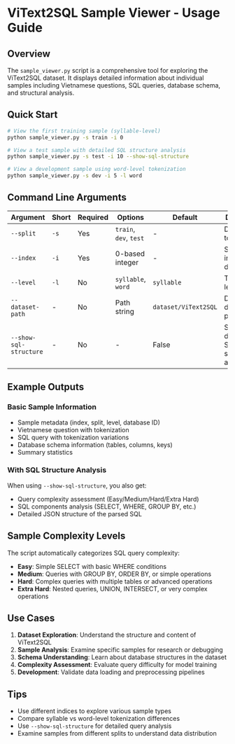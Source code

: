 # ViText2SQL Sample Viewer - Usage Guide

## Overview

The `sample_viewer.py` script is a comprehensive tool for exploring the ViText2SQL dataset. It displays detailed information about individual samples including Vietnamese questions, SQL queries, database schema, and structural analysis.

## Quick Start

```bash
# View the first training sample (syllable-level)
python sample_viewer.py -s train -i 0

# View a test sample with detailed SQL structure analysis
python sample_viewer.py -s test -i 10 --show-sql-structure

# View a development sample using word-level tokenization
python sample_viewer.py -s dev -i 5 -l word
```

## Command Line Arguments

| Argument | Short | Required | Options | Default | Description |
|----------|-------|----------|---------|---------|-------------|
| `--split` | `-s` | Yes | `train`, `dev`, `test` | - | Dataset split to load |
| `--index` | `-i` | Yes | 0-based integer | - | Sample index to display |
| `--level` | `-l` | No | `syllable`, `word` | `syllable` | Tokenization level |
| `--dataset-path` | - | No | Path string | `dataset/ViText2SQL` | Dataset directory path |
| `--show-sql-structure` | - | No | - | False | Show detailed SQL structure analysis |

## Example Outputs

### Basic Sample Information
- Sample metadata (index, split, level, database ID)
- Vietnamese question with tokenization
- SQL query with tokenization variations
- Database schema information (tables, columns, keys)
- Summary statistics

### With SQL Structure Analysis
When using `--show-sql-structure`, you also get:
- Query complexity assessment (Easy/Medium/Hard/Extra Hard)
- SQL components analysis (SELECT, WHERE, GROUP BY, etc.)
- Detailed JSON structure of the parsed SQL

## Sample Complexity Levels

The script automatically categorizes SQL query complexity:

- **Easy**: Simple SELECT with basic WHERE conditions
- **Medium**: Queries with GROUP BY, ORDER BY, or simple operations  
- **Hard**: Complex queries with multiple tables or advanced operations
- **Extra Hard**: Nested queries, UNION, INTERSECT, or very complex operations

## Use Cases

1. **Dataset Exploration**: Understand the structure and content of ViText2SQL
2. **Sample Analysis**: Examine specific samples for research or debugging
3. **Schema Understanding**: Learn about database structures in the dataset
4. **Complexity Assessment**: Evaluate query difficulty for model training
5. **Development**: Validate data loading and preprocessing pipelines

## Tips

- Use different indices to explore various sample types
- Compare syllable vs word-level tokenization differences
- Use `--show-sql-structure` for detailed query analysis
- Examine samples from different splits to understand data distribution 